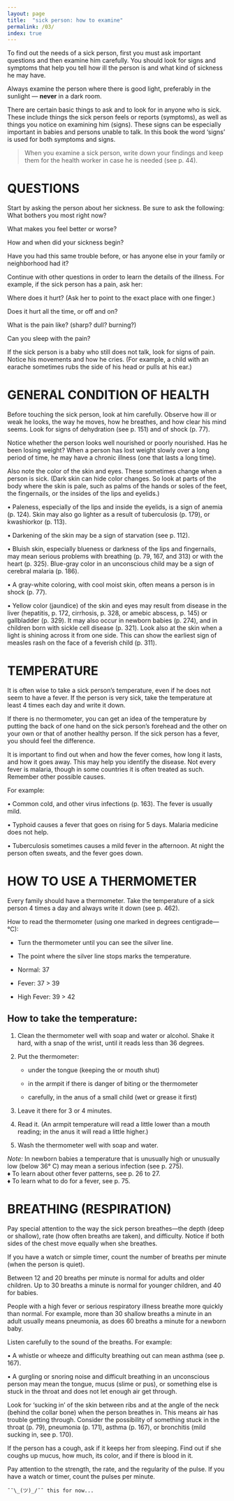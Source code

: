```yaml
---
layout: page
title:  "sick person: how to examine"
permalink: /03/
index: true
---
```


To find out the needs of a sick person, first you must ask important questions and then examine him carefully. You should look for signs and symptoms that help you tell how ill the person is and what kind of sickness he may have.

Always examine the person where there is good light, preferably in the sunlight — **never** in a dark room.

There are certain basic things to ask and to look for in anyone who is sick. These include things the sick person feels or reports (symptoms), as well as things you notice on examining him (signs). These signs can be especially important in babies and persons unable to talk. In this book the word ‘signs’ is used for both symptoms and signs.

>When you examine a sick person, write down your findings and keep them for the health worker in case he is needed (see p. 44).


# QUESTIONS

Start by asking the person about her sickness. Be sure to ask the following:
What bothers you most right now?

What makes you feel better or worse?

How and when did your sickness begin?

Have you had this same trouble before, or has anyone else in your family or neighborhood had it?

Continue with other questions in order to learn the details of the illness. For example, if the sick person has a pain, ask her:

Where does it hurt? (Ask her to point to the exact place with one finger.)

Does it hurt all the time, or off and on?

What is the pain like? (sharp? dull? burning?)

Can you sleep with the pain?

If the sick person is a baby who still does not talk, look for signs of pain. Notice his movements and how he cries. (For example, a child with an earache sometimes rubs the side of his head or pulls at his ear.)



# GENERAL CONDITION OF HEALTH

Before touching the sick person, look at him carefully. Observe how ill or weak he looks, the way he moves, how he breathes, and how clear his mind seems. Look for signs of dehydration (see p. 151) and of shock (p. 77).

Notice whether the person looks well nourished or poorly nourished. Has he been losing weight? When a person has lost weight slowly over a long period of time, he may have a chronic illness (one that lasts a long time).

Also note the color of the skin and eyes. These sometimes change when a person is sick. (Dark skin can hide color changes. So look at parts of the body where the skin is pale, such as palms of the hands or soles of the feet, the fingernails, or the insides of the lips and eyelids.)

• Paleness, especially of the lips and inside the eyelids, is a sign of anemia (p. 124). Skin may also go lighter as a result of tuberculosis (p. 179), or kwashiorkor (p. 113).

• Darkening of the skin may be a sign of starvation (see p. 112).

• Bluish skin, especially blueness or darkness of the lips and fingernails, may mean
serious problems with breathing (p. 79, 167, and 313) or with the heart
(p. 325). Blue-gray color in an unconscious child may be a sign of cerebral malaria (p. 186).

• A gray-white coloring, with cool moist skin, often means a person is in shock (p. 77).

• Yellow color (jaundice) of the skin and eyes may result from disease in the liver (hepatitis, p. 172, cirrhosis, p. 328, or amebic abscess, p. 145) or gallbladder (p. 329). It may also occur in newborn babies (p. 274), and in children born with sickle cell disease (p. 321).
Look also at the skin when a light is shining across it from one side. This can show the earliest sign of measles rash on the face of a feverish child (p. 311).


# TEMPERATURE

It is often wise to take a sick person’s temperature, even if he does not seem to have a fever. If the person is very sick, take the temperature at least 4 times each day and write it down.

If there is no thermometer, you can get an idea of the temperature by putting the back of one hand on the sick person’s forehead and the other on your own or that of another healthy person. If the sick person has a fever, you should feel the difference.

It is important to find out when and how the fever comes, how long it lasts, and how it goes away. This may help you identify the disease. Not every fever is malaria, though in some countries it is often treated as such. Remember other possible causes.

For example:

  • Common cold, and other virus infections (p. 163). The fever is usually mild.

  • Typhoid causes a fever that goes on rising for 5 days. Malaria medicine does not help.

  • Tuberculosis sometimes causes a mild fever in the afternoon. At night the person often sweats, and the fever goes down.

# HOW TO USE A THERMOMETER

Every family should have a thermometer. Take the temperature of a sick person
4 times a day and always write it down (see p. 462).

How to read the thermometer (using one marked in degrees centigrade—°C):

 - Turn the thermometer until you can see the silver line.

 - The point where the silver line stops marks the temperature.

 - Normal: 37

 - Fever: 37 > 39

 - High Fever: 39 > 42

## How to take the temperature:

 1. Clean the thermometer well with soap and water or alcohol. Shake it hard, with a snap of the wrist, until it reads less than 36 degrees.

 2. Put the thermometer:

    - under the tongue (keeping the or mouth shut)

    - in the armpit if there is danger of biting or the thermometer

    - carefully, in the anus of a small child (wet or grease it first)

 3. Leave it there for 3 or 4 minutes.

 4.  Read it. (An armpit temperature will read a little lower than a mouth reading; in the anus it will read a little higher.)

 5. Wash the thermometer well with soap and water.

_Note:_ In newborn babies a temperature that is unusually high or unusually low (below 36° C) may mean a serious infection (see p. 275).  
♦ To learn about other fever patterns, see p. 26 to 27.  
♦ To learn what to do for a fever, see p. 75.  


# BREATHING (RESPIRATION)

Pay special attention to the way the sick person breathes—the depth (deep or shallow), rate (how often breaths are taken), and difficulty. Notice if both sides of the chest move equally when she breathes.

If you have a watch or simple timer, count the number of breaths per minute (when the person is quiet).

Between 12 and 20 breaths per minute is normal for adults and older children. Up to 30 breaths a minute is normal for younger children, and 40 for babies.

People with a high fever or serious respiratory illness breathe more quickly than normal. For example, more than 30 shallow breaths a minute in an adult usually means pneumonia, as does 60 breaths a minute for a newborn baby.

Listen carefully to the sound of the breaths. For example:

  • A whistle or wheeze and difficulty breathing out can mean asthma (see p. 167).

  • A gurgling or snoring noise and difficult breathing in an unconscious person
  may mean the tongue, mucus (slime or pus), or something else is stuck in the throat and does not let enough air get through.

Look for ‘sucking in’ of the skin between ribs and at the angle of the neck (behind the collar bone) when the person breathes in. This means air has trouble getting through. Consider the possibility of something stuck in the throat (p. 79), pneumonia (p. 171), asthma (p. 167), or bronchitis (mild sucking in, see p. 170).

If the person has a cough, ask if it keeps her from sleeping. Find out if she coughs up mucus, how much, its color, and if there is blood in it.

Pay attention to the strength, the rate, and the regularity of the pulse. If you have a watch or timer, count the pulses per minute.


```
¯¯\_(ツ)_/¯¯ this for now...
```
